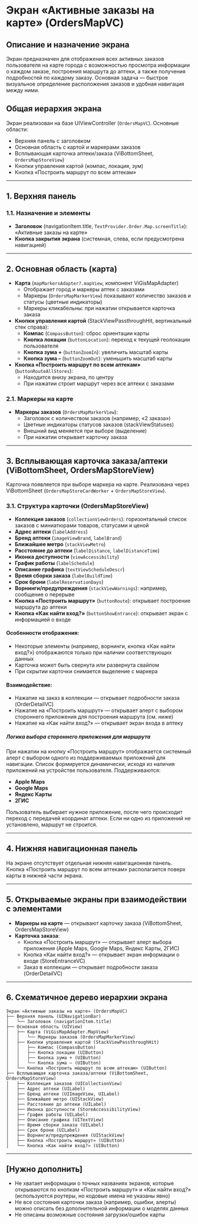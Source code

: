 # Экран «Активные заказы на карте» (OrdersMapVC)

## Описание и назначение экрана
Экран предназначен для отображения всех активных заказов пользователя на карте города с возможностью просмотра информации о каждом заказе, построения маршрута до аптеки, а также получения подробностей по каждому заказу. Основная задача — быстрое визуальное определение расположения заказов и удобная навигация между ними.

## Общая иерархия экрана
Экран реализован на базе UIViewController (`OrdersMapVC`). Основные области:
- Верхняя панель с заголовком
- Основная область с картой и маркерами заказов
- Всплывающая карточка аптеки/заказа (ViBottomSheet, `OrdersMapStoreView`)
- Кнопки управления картой (компас, локация, зум)
- Кнопка «Построить маршрут по всем аптекам»

---

## 1. Верхняя панель
### 1.1. Назначение и элементы
- **Заголовок** (navigationItem.title, `TextProvider.Order.Map.screenTitle`): «Активные заказы на карте»
- **Кнопка закрытия экрана** (системная, слева, если предусмотрена навигацией)

---

## 2. Основная область (карта)
- **Карта** (`mapMarkersAdapter?.mapView`, компонент ViGisMapAdapter)
  - Отображает город и маркеры аптек с заказами
  - Маркеры (`OrdersMapMarkerView`) показывают количество заказов и статусы (цветные индикаторы)
  - Маркеры кликабельны: при нажатии открывается карточка заказа
- **Кнопки управления картой** (StackViewPassthroughHit, вертикальный стек справа):
  - **Компас** (`CompassButton`): сброс ориентации карты
  - **Кнопка локации** (`buttonLocation`): переход к текущей геолокации пользователя
  - **Кнопка зума +** (`buttonZoomIn`): увеличить масштаб карты
  - **Кнопка зума –** (`buttonZoomOut`): уменьшить масштаб карты
- **Кнопка «Построить маршрут по всем аптекам»** (`buttonRouteAllStores`):
  - Находится внизу экрана, по центру
  - При нажатии строит маршрут через все аптеки с заказами

### 2.1. Маркеры на карте
- **Маркеры заказов** (`OrdersMapMarkerView`):
  - Заголовок с количеством заказов (например, «2 заказа»)
  - Цветные индикаторы статусов заказов (stackViewStatuses)
  - Внешний вид меняется при выборе (выделение)
  - При нажатии открывает карточку заказа

---

## 3. Всплывающая карточка заказа/аптеки (ViBottomSheet, OrdersMapStoreView)
Карточка появляется при выборе маркера на карте. Реализована через ViBottomSheet (`OrdersMapStoreCardWorker` + `OrdersMapStoreView`).

### 3.1. Структура карточки (OrdersMapStoreView)
- **Коллекция заказов** (`collectionViewOrders`): горизонтальный список заказов с миниатюрами товаров, статусами и ценой
- **Адрес аптеки** (`labelAddress`)
- **Бренд аптеки** (`imageViewBrand`, `labelBrand`)
- **Ближайшее метро** (`stackViewMetro`)
- **Расстояние до аптеки** (`labelDistance`, `labelDistanceTime`)
- **Иконка доступности** (`viewAccessibility`)
- **График работы** (`labelSchedule`)
- **Описание графика** (`textViewScheduleDescr`)
- **Время сборки заказа** (`labelBuildTime`)
- **Срок брони** (`labelReservationDays`)
- **Ворнинги/предупреждения** (`stackViewWarnings`): например, сообщение о перерыве
- **Кнопка «Построить маршрут»** (`buttonRoute`): открывает построение маршрута до аптеки
- **Кнопка «Как найти вход?»** (`buttonShowEntrance`): открывает экран с информацией о входе

#### Особенности отображения:
- Некоторые элементы (например, ворнинги, кнопка «Как найти вход?») отображаются только при наличии соответствующих данных
- Карточка может быть свернута или развернута свайпом
- При скрытии карточки снимается выделение с маркера

#### Взаимодействие:
- Нажатие на заказ в коллекции — открывает подробности заказа (OrderDetailVC)
- Нажатие на «Построить маршрут» — открывает алерт с выбором стороннего приложения для построения маршрута (см. ниже)
- Нажатие на «Как найти вход?» — открывает экран входа в аптеку

##### Логика выбора стороннего приложения для маршрута
При нажатии на кнопку «Построить маршрут» отображается системный алерт с выбором одного из поддерживаемых приложений для навигации. Список формируется динамически, исходя из наличия приложений на устройстве пользователя. Поддерживаются:
- **Apple Maps**
- **Google Maps**
- **Яндекс Карты**
- **2ГИС**

Пользователь выбирает нужное приложение, после чего происходит переход с передачей координат аптеки. Если ни одно из приложений не установлено, маршрут не строится.

---

## 4. Нижняя навигационная панель
На экране отсутствует отдельная нижняя навигационная панель. Кнопка «Построить маршрут по всем аптекам» располагается поверх карты в нижней части экрана.

---

## 5. Открываемые экраны при взаимодействии с элементами
- **Маркеры на карте** — открывают карточку заказа (ViBottomSheet, OrdersMapStoreView)
- **Карточка заказа**:
  - Кнопка «Построить маршрут» — открывает алерт выбора приложения (Apple Maps, Google Maps, Яндекс Карты, 2ГИС)
  - Кнопка «Как найти вход?» — открывает экран информации о входе (StoreEntranceVC)
  - Заказ в коллекции — открывает подробности заказа (OrderDetailVC)

---

## 6. Схематичное дерево иерархии экрана
```
Экран «Активные заказы на карте» (OrdersMapVC)
├── Верхняя панель (UINavigationBar)
│   └── Заголовок (navigationItem.title)
├── Основная область (UIView)
│   ├── Карта (ViGisMapAdapter.MapView)
│   │   └── Маркеры заказов (OrdersMapMarkerView)
│   ├── Кнопки управления картой (StackViewPassthroughHit)
│   │   ├── Компас (CompassButton)
│   │   ├── Кнопка локации (UIButton)
│   │   ├── Кнопка зума + (UIButton)
│   │   └── Кнопка зума – (UIButton)
│   └── Кнопка «Построить маршрут по всем аптекам» (UIButton)
├── Всплывающая карточка заказа/аптеки (ViBottomSheet, OrdersMapStoreView)
│   ├── Коллекция заказов (UICollectionView)
│   ├── Адрес аптеки (UILabel)
│   ├── Бренд аптеки (UIImageView, UILabel)
│   ├── Ближайшее метро (UIStackView)
│   ├── Расстояние до аптеки (UILabel)
│   ├── Иконка доступности (StoreAccessibilityView)
│   ├── График работы (UILabel)
│   ├── Описание графика (UITextView)
│   ├── Время сборки заказа (UILabel)
│   ├── Срок брони (UILabel)
│   ├── Ворнинги/предупреждения (UIStackView)
│   ├── Кнопка «Построить маршрут» (UIButton)
│   └── Кнопка «Как найти вход?» (UIButton)
```

---

## [Нужно дополнить]
- Не хватает информации о точных названиях экранов, которые открываются по кнопкам «Построить маршрут» и «Как найти вход?» (используются роутеры, но кодовые имена не указаны явно)
- Не все состояния карточки заказа (например, ошибки, алерты) можно описать без дополнительной информации о моделях данных
- Не описаны возможные состояния загрузки/ошибок карты 
